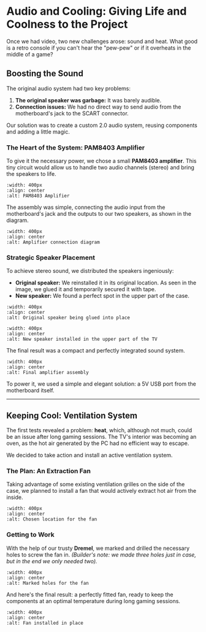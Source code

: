 # Audio and Cooling: Giving Life and Coolness to the Project

Once we had video, two new challenges arose: sound and heat. What good is a retro console if you can't hear the "pew-pew" or if it overheats in the middle of a game?

## Boosting the Sound

The original audio system had two key problems:

1.  **The original speaker was garbage:** It was barely audible.
2.  **Connection issues:** We had no direct way to send audio from the motherboard's jack to the SCART connector.

Our solution was to create a custom 2.0 audio system, reusing components and adding a little magic.

### The Heart of the System: PAM8403 Amplifier

To give it the necessary power, we chose a small **PAM8403 amplifier**. This tiny circuit would allow us to handle two audio channels (stereo) and bring the speakers to life.

```{image} /_static/img/43.png
:width: 400px
:align: center
:alt: PAM8403 Amplifier
```

The assembly was simple, connecting the audio input from the motherboard's jack and the outputs to our two speakers, as shown in the diagram.

```{image} /_static/img/29.jpeg
:width: 400px
:align: center
:alt: Amplifier connection diagram
```

### Strategic Speaker Placement

To achieve stereo sound, we distributed the speakers ingeniously:

  - **Original speaker:** We reinstalled it in its original location. As seen in the image, we glued it and temporarily secured it with tape.
  - **New speaker:** We found a perfect spot in the upper part of the case.

<!-- end list -->

```{image} /_static/img/23.jpeg
:width: 400px
:align: center
:alt: Original speaker being glued into place
```

```{image} /_static/img/32.jpeg
:width: 400px
:align: center
:alt: New speaker installed in the upper part of the TV
```

The final result was a compact and perfectly integrated sound system.

```{image} /_static/img/31.jpeg
:width: 400px
:align: center
:alt: Final amplifier assembly
```

To power it, we used a simple and elegant solution: a 5V USB port from the motherboard itself.

-----

## Keeping Cool: Ventilation System

The first tests revealed a problem: **heat**, which, although not much, could be an issue after long gaming sessions. The TV's interior was becoming an oven, as the hot air generated by the PC had no efficient way to escape.

We decided to take action and install an active ventilation system.

### The Plan: An Extraction Fan

Taking advantage of some existing ventilation grilles on the side of the case, we planned to install a fan that would actively extract hot air from the inside.

```{image} /_static/img/24.jpg
:width: 400px
:align: center
:alt: Chosen location for the fan
```

### Getting to Work

With the help of our trusty **Dremel**, we marked and drilled the necessary holes to screw the fan in. *(Builder's note: we made three holes just in case, but in the end we only needed two).*

```{image} /_static/img/25.jpeg
:width: 400px
:align: center
:alt: Marked holes for the fan
```

And here's the final result: a perfectly fitted fan, ready to keep the components at an optimal temperature during long gaming sessions.

```{image} /_static/img/26.jpeg
:width: 400px
:align: center
:alt: Fan installed in place
```
